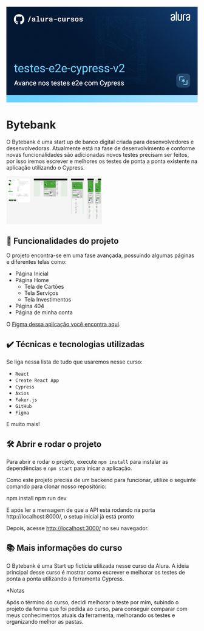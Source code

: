 ![Freelando](thumbnail.png)

# Bytebank

O Bytebank é uma start up de banco digital criada para desenvolvedores e desenvolvedoras. Atualmente está na fase de desenvolvimento e conforme novas funcionalidades são adicionadas novos testes precisam ser feitos, por isso iremos escrever e melhores os testes de ponta a ponta existente na aplicação utilizando o Cypress.

<img src="screen.png" alt="Imagem do Bytebank" width="50%">

## 🔨 Funcionalidades do projeto

O projeto encontra-se em uma fase avançada, possuindo algumas páginas e diferentes telas como:

- Página Inicial
- Página Home
  - Tela de Cartões
  - Tela Serviços
  - Tela Investimentos
- Página 404
- Página de minha conta

O [Figma dessa aplicação você encontra aqui](https://www.figma.com/file/YJydxY5H8gf5lPLyKWOBbY?embed_host=notion&kind=&node-id=80%3A199&t=rKQJYFpJUumrCTx1-1&viewer=1).

## ✔️ Técnicas e tecnologias utilizadas

Se liga nessa lista de tudo que usaremos nesse curso:

- `React`
- `Create React App`
- `Cypress`
- `Axios`
- `Faker.js`
- `GitHub`
- `Figma`

E muito mais!

## 🛠️ Abrir e rodar o projeto

Para abrir e rodar o projeto, execute `npm install` para instalar as dependências e `npm start` para inicar a aplicação.

Como este projeto precisa de um backend para funcionar, utilize o seguinte comando para clonar nosso repositório:

npm install
npm run dev

E após ler a mensagem de que a API está rodando na porta http://localhost:8000/, o setup inicial já está pronto

Depois, acesse <a href="http://localhost:3000/">http://localhost:3000/</a> no seu navegador.

## 📚 Mais informações do curso

O Bytebank é uma Start up fictícia utilizada nesse curso da Alura.
A ideia principal desse curso é mostrar como escrever e melhorar os testes de ponta a ponta utilizando a ferramenta Cypress.

\*Notas

Após o término do curso, decidi melhorar o teste por mim, subindo o projeto da forma que foi pedida ao curso, para conseguir comparar com meus conhecimentos atuais da ferramenta, melhorando os testes e organizando melhor as pastas.
